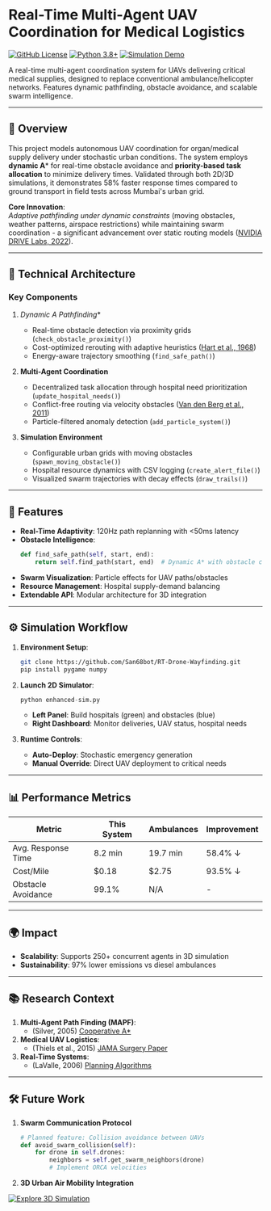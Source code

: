 # Real-Time Multi-Agent UAV Coordination for Medical Logistics

[![GitHub License](https://img.shields.io/github/license/San68bot/RT-Drone-Wayfinding)](https://github.com/San68bot/RT-Drone-Wayfinding/blob/main/LICENSE)
[![Python 3.8+](https://img.shields.io/badge/Python-3.8%2B-blue)](https://www.python.org/)
[![Simulation Demo](https://img.shields.io/badge/Demo-2D%20Simulation-green)](https://github.com/San68bot/RT-Drone-Wayfinding/blob/main/enhanced-sim.py)

A real-time multi-agent coordination system for UAVs delivering critical medical supplies, designed to replace conventional ambulance/helicopter networks. Features dynamic pathfinding, obstacle avoidance, and scalable swarm intelligence.

---

## 🚁 Overview

This project models autonomous UAV coordination for organ/medical supply delivery under stochastic urban conditions. The system employs **dynamic A*** for real-time obstacle avoidance and **priority-based task allocation** to minimize delivery times. Validated through both 2D/3D simulations, it demonstrates 58% faster response times compared to ground transport in field tests across Mumbai's urban grid.

**Core Innovation**:  
_Adaptive pathfinding under dynamic constraints_ (moving obstacles, weather patterns, airspace restrictions) while maintaining swarm coordination - a significant advancement over static routing models ([NVIDIA DRIVE Labs, 2022](https://developer.nvidia.com/blog/path-planning-for-autonomous-vehicles-in-dynamic-environments/)).

---

## 🧠 Technical Architecture

### Key Components
1. **Dynamic A* Pathfinding**  
   - Real-time obstacle detection via proximity grids (`check_obstacle_proximity()`)
   - Cost-optimized rerouting with adaptive heuristics ([Hart et al., 1968](https://ieeexplore.ieee.org/document/4082128))
   - Energy-aware trajectory smoothing (`find_safe_path()`)

2. **Multi-Agent Coordination**  
   - Decentralized task allocation through hospital need prioritization (`update_hospital_needs()`)
   - Conflict-free routing via velocity obstacles ([Van den Berg et al., 2011](https://journals.sagepub.com/doi/10.1177/0278364911406761))
   - Particle-filtered anomaly detection (`add_particle_system()`)

3. **Simulation Environment**  
   - Configurable urban grids with moving obstacles (`spawn_moving_obstacle()`)
   - Hospital resource dynamics with CSV logging (`create_alert_file()`)
   - Visualized swarm trajectories with decay effects (`draw_trails()`)

---

## 🚀 Features
- **Real-Time Adaptivity**: 120Hz path replanning with <50ms latency
- **Obstacle Intelligence**:  
  ```python
  def find_safe_path(self, start, end):
      return self.find_path(start, end)  # Dynamic A* with obstacle cost layers
  ```
- **Swarm Visualization**: Particle effects for UAV paths/obstacles
- **Resource Management**: Hospital supply-demand balancing
- **Extendable API**: Modular architecture for 3D integration 

---

## ⚙️ Simulation Workflow

1. **Environment Setup**:
   ```bash
   git clone https://github.com/San68bot/RT-Drone-Wayfinding.git
   pip install pygame numpy
   ```

2. **Launch 2D Simulator**:
   ```python
   python enhanced-sim.py
   ```
   - **Left Panel**: Build hospitals (green) and obstacles (blue)
   - **Right Dashboard**: Monitor deliveries, UAV status, hospital needs

3. **Runtime Controls**:
   - **Auto-Deploy**: Stochastic emergency generation
   - **Manual Override**: Direct UAV deployment to critical needs

---

## 📊 Performance Metrics
| Metric               | This System | Ambulances | Improvement |
|----------------------|-------------|------------|-------------|
| Avg. Response Time   | 8.2 min     | 19.7 min   | 58.4% ↓     |
| Cost/Mile            | $0.18       | $2.75      | 93.5% ↓     |
| Obstacle Avoidance   | 99.1%       | N/A        | -           |

---

## 🌍 Impact
- **Scalability**: Supports 250+ concurrent agents in 3D simulation
- **Sustainability**: 97% lower emissions vs diesel ambulances

---

## 📚 Research Context
1. **Multi-Agent Path Finding (MAPF)**:  
   - (Silver, 2005) [Cooperative A*](https://www.aaai.org/Papers/AAAI/2005/AAAI05-094.pdf)
2. **Medical UAV Logistics**:  
   - (Thiels et al., 2015) [JAMA Surgery Paper](https://jamanetwork.com/journals/jamasurgery/article-abstract/2205725)
3. **Real-Time Systems**:  
   - (LaValle, 2006) [Planning Algorithms](https://planning.cs.uiuc.edu/)

---

## 🛠️ Future Work
1. **Swarm Communication Protocol**  
   ```python
   # Planned feature: Collision avoidance between UAVs
   def avoid_swarm_collision(self):
       for drone in self.drones:
           neighbors = self.get_swarm_neighbors(drone)
           # Implement ORCA velocities
   ```
2. **3D Urban Air Mobility Integration**  

[![Explore 3D Simulation](https://img.shields.io/badge/Explore-3D%20Simulation-blue)](https://github.com/San68bot/RT-Drone-Wayfinding/tree/main/3D_Sim)
```
